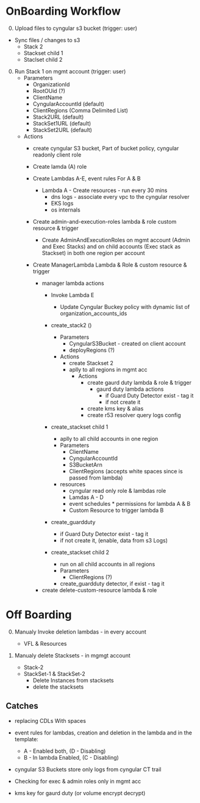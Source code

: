 
# OnBoarding Workflow

0. Upload files to cyngular s3 bucket (trigger: user)
  * Sync files / changes to s3
    * Stack 2
    * Stackset child 1
    * Staclset child 2
0. Run Stack 1 on mgmt account (trigger: user)
    * Parameters
      * OrganizationId
      * RootOUid (?)
      * ClientName
      * CyngularAccountId (default)
      * ClientRegions (Comma Delimited List)
      * Stack2URL (default)
      * StackSet1URL (default)
      * StackSet2URL (default)
    * Actions
      * create cyngular S3 bucket, Part of bucket policy, cyngular readonly client role
      
      * Create lamda (A) role

      * Create Lambdas A-E, event rules For A & B
        * Lambda A - Create resources - run every 30 mins
          * dns logs - associate every vpc to the cyngular resolver
          * EKS logs
          * os internals

      * Create admin-and-execution-roles lambda & role custom resource & trigger
        * Create AdminAndExecutionRoles on mgmt account (Admin and Exec Stacks) and on child accounts (Exec stack as Stackset) in both one region per account

      * Create ManagerLambda Lambda & Role & custom resource & trigger
        * manager lambda actions
          * Invoke Lambda E
            * Update Cyngular Buckey policy with dynamic list of organization_accounts_ids

          * create_stack2 ()
            * Parameters
              * CyngularS3Bucket - created on client account
              * deployRegions (?)
            * Actions
              * create Stackset 2 
              * aplly to all regions in mgmt acc
                * Actions
                  * create gaurd duty lambda & role & trigger
                    * gaurd duty lambda actions
                      * if Guard Duty Detector exist - tag it
                      * if not create it
                  * create kms key & alias
                  * create r53 resolver query logs config

          * create_stackset child 1
            * aplly to all child accounts in one region
            * Parameters  
              * ClientName
              * CyngularAccountId
              * S3BucketArn
              * ClientRegions (accepts white spaces since is passed from lambda)
            * resources
              * cyngular read only role & lambdas role
              * Lamdas A - D
              * event schedules * permissions for lambda A & B
              * Custom Resource to trigger lambda B

          * create_guardduty
            * if Guard Duty Detector exist - tag it
            * if not create it, (enable, data from s3 Logs)

          * create_stackset child 2
            * run on all child accounts in all regions
            * Parameters  
              * ClientRegions (?)
            * create_guardduty detector, if exist - tag it
        * create delete-custom-resource lambda & role
            
# Off Boarding
0. Manualy Invoke deletion lambdas - in every account
     * VFL & Resources

0. Manualy delete Stacksets - in mgmgt account
     * Stack-2
     * StackSet-1 & StackSet-2
       * Delete Instances from stacksets
       * delete the stacksets

## Catches
  * replacing CDLs With spaces
  * event rules for lambdas, creation and deletion in the lambda and in the template:
    * A - Enabled both, (D - Disabling) 
    * B - In lambda Enabled, (C - Disabling)
  * cyngular S3 Buckets store only logs from cyngular CT trail 
  * Checking for exec & admin roles only in mgmt acc

  * kms key for gaurd duty (or volume encrypt decrypt)